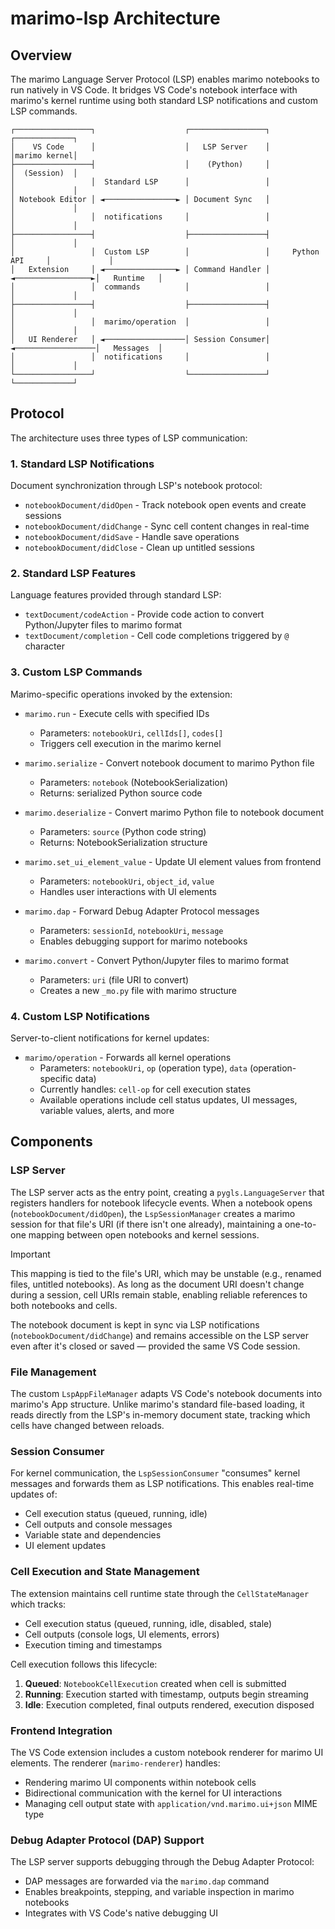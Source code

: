# marimo-lsp Architecture

## Overview

The marimo Language Server Protocol (LSP) enables marimo notebooks to run
natively in VS Code. It bridges VS Code's notebook interface with marimo's
kernel runtime using both standard LSP notifications and custom LSP commands.

```
┌─────────────────┐                    ┌─────────────────┐                    ┌─────────────┐
│    VS Code      │                    │   LSP Server    │                    │marimo kernel│
├─────────────────┤                    │    (Python)     │                    │  (Session)  │
│                 │  Standard LSP      │                 │                    │             │
│ Notebook Editor │ ◄────────────────► │ Document Sync   │                    │             │
│                 │  notifications     │                 │                    │             │
├─────────────────┤                    ├─────────────────┤                    │             │
│                 │  Custom LSP        │                 │     Python API     │             │
│   Extension     │ ◄────────────────► │ Command Handler │ ◄─────────────────►│   Runtime   │
│                 │  commands          │                 │                    │             │
├─────────────────┤                    ├─────────────────┤                    │             │
│                 │  marimo/operation  │                 │                    │             │
│   UI Renderer   │ ◄──────────────────│ Session Consumer│ ◄──────────────────│   Messages  │
│                 │  notifications     │                 │                    │             │
└─────────────────┘                    └─────────────────┘                    └─────────────┘
```

## Protocol

The architecture uses three types of LSP communication:

### 1. Standard LSP Notifications

Document synchronization through LSP's notebook protocol:

- `notebookDocument/didOpen` - Track notebook open events and create sessions
- `notebookDocument/didChange` - Sync cell content changes in real-time
- `notebookDocument/didSave` - Handle save operations
- `notebookDocument/didClose` - Clean up untitled sessions

### 2. Standard LSP Features

Language features provided through standard LSP:

- `textDocument/codeAction` - Provide code action to convert Python/Jupyter
  files to marimo format
- `textDocument/completion` - Cell code completions triggered by `@` character

### 3. Custom LSP Commands

Marimo-specific operations invoked by the extension:

- `marimo.run` - Execute cells with specified IDs
  - Parameters: `notebookUri`, `cellIds[]`, `codes[]`
  - Triggers cell execution in the marimo kernel

- `marimo.serialize` - Convert notebook document to marimo Python file
  - Parameters: `notebook` (NotebookSerialization)
  - Returns: serialized Python source code

- `marimo.deserialize` - Convert marimo Python file to notebook document
  - Parameters: `source` (Python code string)
  - Returns: NotebookSerialization structure

- `marimo.set_ui_element_value` - Update UI element values from frontend
  - Parameters: `notebookUri`, `object_id`, `value`
  - Handles user interactions with UI elements

- `marimo.dap` - Forward Debug Adapter Protocol messages
  - Parameters: `sessionId`, `notebookUri`, `message`
  - Enables debugging support for marimo notebooks

- `marimo.convert` - Convert Python/Jupyter files to marimo format
  - Parameters: `uri` (file URI to convert)
  - Creates a new `_mo.py` file with marimo structure

### 4. Custom LSP Notifications

Server-to-client notifications for kernel updates:

- `marimo/operation` - Forwards all kernel operations
  - Parameters: `notebookUri`, `op` (operation type), `data` (operation-specific
    data)
  - Currently handles: `cell-op` for cell execution states
  - Available operations include cell status updates, UI messages, variable
    values, alerts, and more

## Components

### LSP Server

The LSP server acts as the entry point, creating a `pygls.LanguageServer` that
registers handlers for notebook lifecycle events. When a notebook opens
(`notebookDocument/didOpen`), the `LspSessionManager` creates a marimo session
for that file's URI (if there isn't one already), maintaining a one-to-one
mapping between open notebooks and kernel sessions.

> [!IMPORTANT]
> This mapping is tied to the file's URI, which may be unstable (e.g., renamed
> files, untitled notebooks). As long as the document URI doesn't change during
> a session, cell URIs remain stable, enabling reliable references to both
> notebooks and cells.

The notebook document is kept in sync via LSP notifications
(`notebookDocument/didChange`) and remains accessible on the LSP server even
after it's closed or saved — provided the same VS Code session.

### File Management

The custom `LspAppFileManager` adapts VS Code's notebook documents into marimo's
App structure. Unlike marimo's standard file-based loading, it reads directly
from the LSP's in-memory document state, tracking which cells have changed
between reloads.

### Session Consumer

For kernel communication, the `LspSessionConsumer` "consumes" kernel messages
and forwards them as LSP notifications. This enables real-time updates of:

- Cell execution status (queued, running, idle)
- Cell outputs and console messages
- Variable state and dependencies
- UI element updates

### Cell Execution and State Management

The extension maintains cell runtime state through the `CellStateManager` which
tracks:

- Cell execution status (queued, running, idle, disabled, stale)
- Cell outputs (console logs, UI elements, errors)
- Execution timing and timestamps

Cell execution follows this lifecycle:

1. **Queued**: `NotebookCellExecution` created when cell is submitted
2. **Running**: Execution started with timestamp, outputs begin streaming
3. **Idle**: Execution completed, final outputs rendered, execution disposed

### Frontend Integration

The VS Code extension includes a custom notebook renderer for marimo UI
elements. The renderer (`marimo-renderer`) handles:

- Rendering marimo UI components within notebook cells
- Bidirectional communication with the kernel for UI interactions
- Managing cell output state with `application/vnd.marimo.ui+json` MIME type

### Debug Adapter Protocol (DAP) Support

The LSP server supports debugging through the Debug Adapter Protocol:

- DAP messages are forwarded via the `marimo.dap` command
- Enables breakpoints, stepping, and variable inspection in marimo notebooks
- Integrates with VS Code's native debugging UI
